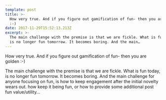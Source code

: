 ```yaml
---
template: post
title: >-
  How very true. And if you figure out gamification of fun- then you are golden
  :-)
date: 2017-11-29T15:52:13.213Z
excerpt: >-
  The main challenge with the premise is that we are fickle. What is fun today,
  is no longer fun tomorrow. It becomes boring. And the main…
---
```

How very true. And if you figure out gamification of fun- then you are golden :-)

The main challenge with the premise is that we are fickle. What is fun today, is no longer fun tomorrow. It becomes boring. And the main challenge for anyone focusing on fun, is how to keep engagement after the initial novelty wears out. how keep it being fun, or how to provide some additional post fun value/utility…
